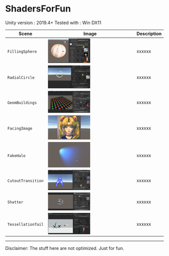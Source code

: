 # ShadersForFun

Unity version : 2019.4+
Tested with : Win DX11

| Scene | Image | Description |
| --- | - | --- |
| `FillingSphere` | <img src="READMEimages/FillingSphere.gif" width="50%"> | xxxxxx |
| `RadialCircle` | <img src="READMEimages/RadialCircle.gif" width="50%"> | xxxxxx |
| `GeomBuildings` | <img src="READMEimages/GeomBuildings.gif" width="50%"> | xxxxxx |
| `FacingImage` | <img src="READMEimages/FacingImage.gif" width="50%"> | xxxxxx |
| `FakeHalo` | <img src="READMEimages/FakeHalo.gif" width="50%"> | xxxxxx |
| `CutoutTransition` | <img src="READMEimages/CutoutTransition.gif" width="50%"> | xxxxxx |
| `Shatter` | <img src="READMEimages/Shatter.gif" width="50%"> | xxxxxx |
| `TessellationTail` | <img src="READMEimages/TessellationTail.gif" width="50%"> | xxxxxx |

-------------

Disclaimer: The stuff here are not optimized. Just for fun.
